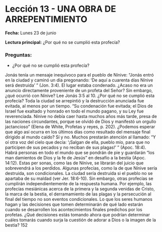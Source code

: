 # Lección 13 - UNA OBRA DE ARREPENTIMIENTO

**Fecha:** Lunes 23 de junio

**Lectura principal:** ¿Por qué no se cumplió esta profecía?

### Preguntas:
- ¿Por qué no se cumplió esta profecía?

Jonás tenía un mensaje inequívoco para el pueblo de Nínive: “Jonás entró en la ciudad y caminó un día pregonando: ‘De aquí a cuarenta días Nínive será destruida’ ” (Jon. 3:4). El lugar estaba condenado. ¿Acaso no era un anuncio directamente proveniente de un profeta del Señor? Sin embargo, ¿qué ocurrió con Nínive? Lee Jonás 3:5 al 10. ¿Por qué no se cumplió esta profecía? Toda la ciudad se arrepintió y la destrucción anunciada fue evitada, al menos por un tiempo. “Su condenación fue evitada; el Dios de Israel fue exaltado y honrado en todo el mundo pagano, y su Ley fue reverenciada. Nínive no debía caer hasta muchos años más tarde, presa de las naciones circundantes, porque se olvidó de Dios y manifestó un orgullo jactancioso” (Elena de White, Profetas y reyes, p. 202). ¿Podemos esperar que algo así ocurra en los últimos días como resultado del mensaje final dirigido al mundo caído? Sí y no. Muchos prestarán atención al llamado: “Y oí otra voz del cielo que decía: ‘¡Salgan de ella, pueblo mío, para que no participen de sus pecados y no reciban de sus plagas!’ ” (Apoc. 18:4). Habrá personas en todo el mundo que se pondrán de pie y guardarán “los man­ damientos de Dios y la fe de Jesús” en desafío a la bestia (Apoc. 14:12). Estas per­ sonas, como las de Nínive, se librarán del juicio que sobrevendrá a los perdidos. Algunas profecías, como la de que Nínive sería destruida, son condicionales. La ciudad sería destruida si el pueblo no se apartaba de su maldad (ver Jer. 18:6-10). Sin embargo, otras profecías se cumplirán independientemente de la respuesta humana. Por ejemplo, las profecías mesiánicas acerca de la primera y la segunda venidas de Cristo, la marca de la bestia, el derramamiento de las plagas y la persecución al final del tiempo no son eventos condicionales. Lo que los seres humanos hagan y las decisiones que tomen determinarán de qué lado estarán cuando se desarrollen los acontecimientos finales predichos por los profetas. ¿Qué decisiones estás tomando ahora que podrían determinar cuáles tomarás cuando surja la cuestión de adorar a Dios o la imagen de la bestia? 152
